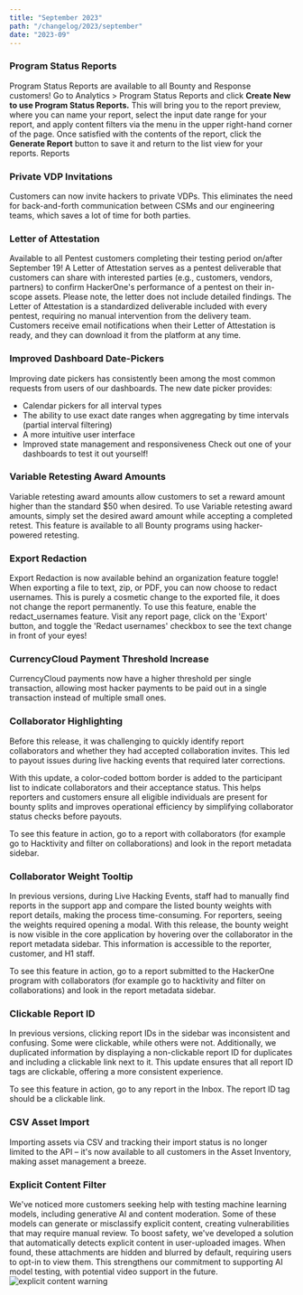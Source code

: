 ```yaml
---
title: "September 2023"
path: "/changelog/2023/september"
date: "2023-09"
---
```


### Program Status Reports
Program Status Reports are available to all Bounty and Response customers! Go to Analytics > Program Status Reports and click **Create New to use Program Status Reports.** This will bring you to the report preview, where you can name your report, select the input date range for your report, and apply content filters via the menu in the upper right-hand corner of the page. Once satisfied with the contents of the report, click the **Generate Report** button to save it and return to the list view for your reports. Reports 

### Private VDP Invitations
Customers can now invite hackers to private VDPs. This eliminates the need for back-and-forth communication between CSMs and our engineering teams, which saves a lot of time for both parties. 

### Letter of Attestation 
Available to all Pentest customers completing their testing period on/after September 19!
A Letter of Attestation serves as a pentest deliverable that customers can share with interested parties (e.g., customers, vendors, partners) to confirm HackerOne's performance of a pentest on their in-scope assets. Please note, the letter does not include detailed findings.
The Letter of Attestation is a standardized deliverable included with every pentest, requiring no manual intervention from the delivery team. Customers receive email notifications when their Letter of Attestation is ready, and they can download it from the platform at any time.

### Improved Dashboard Date-Pickers
Improving date pickers has consistently been among the most common requests from users of our dashboards. 
The new date picker provides:
* Calendar pickers for all interval types
* The ability to use exact date ranges when aggregating by time intervals (partial interval filtering)
* A more intuitive user interface
* Improved state management and responsiveness
Check out one of your dashboards to test it out yourself!

### Variable Retesting Award Amounts
Variable retesting award amounts allow customers to set a reward amount higher than the standard $50 when desired. To use Variable retesting award amounts, simply set the desired award amount while accepting a completed retest. This feature is available to all Bounty programs using hacker-powered retesting.

### Export Redaction
Export Redaction is now available behind an organization feature toggle!
When exporting a file to text, zip, or PDF, you can now choose to redact usernames. This is purely a cosmetic change to the exported file, it does not change the report permanently. To use this feature, enable the redact_usernames feature. Visit any report page, click on the 'Export' button, and toggle the 'Redact usernames' checkbox to see the text change in front of your eyes!

### CurrencyCloud Payment Threshold Increase
CurrencyCloud payments now have a higher threshold per single transaction, allowing most hacker payments to be paid out in a single transaction instead of multiple small ones. 

### Collaborator Highlighting
Before this release, it was challenging to quickly identify report collaborators and whether they had accepted collaboration invites. This led to payout issues during live hacking events that required later corrections.

With this update, a color-coded bottom border is added to the participant list to indicate collaborators and their acceptance status. This helps reporters and customers ensure all eligible individuals are present for bounty splits and improves operational efficiency by simplifying collaborator status checks before payouts.

To see this feature in action, go to a report with collaborators (for example go to Hacktivity and filter on collaborations) and look in the report metadata sidebar.

### Collaborator Weight Tooltip
In previous versions, during Live Hacking Events, staff had to manually find reports in the support app and compare the listed bounty weights with report details, making the process time-consuming. For reporters, seeing the weights required opening a modal. With this release, the bounty weight is now visible in the core application by hovering over the collaborator in the report metadata sidebar. This information is accessible to the reporter, customer, and H1 staff.

To see this feature in action, go to a report submitted to the HackerOne program with collaborators (for example go to hacktivity and filter on collaborations) and look in the report metadata sidebar.

### Clickable Report ID
In previous versions, clicking report IDs in the sidebar was inconsistent and confusing. Some were clickable, while others were not. Additionally, we duplicated information by displaying a non-clickable report ID for duplicates and including a clickable link next to it. This update ensures that all report ID tags are clickable, offering a more consistent experience.

To see this feature in action, go to any report in the Inbox. The report ID tag should be a clickable link.

### CSV Asset Import
Importing assets via CSV and tracking their import status is no longer limited to the API – it's now available to all customers in the Asset Inventory, making asset management a breeze.

### Explicit Content Filter
We've noticed more customers seeking help with testing machine learning models, including generative AI and content moderation. Some of these models can generate or misclassify explicit content, creating vulnerabilities that may require manual review.
To boost safety, we've developed a solution that automatically detects explicit content in user-uploaded images. When found, these attachments are hidden and blurred by default, requiring users to opt-in to view them. This strengthens our commitment to supporting AI model testing, with potential video support in the future. 
![explicit content warning](/images/explicit-filter.png)

